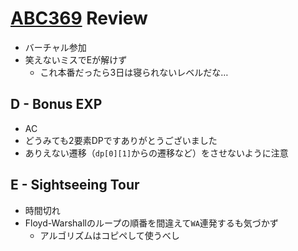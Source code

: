 # [ABC369](https://atcoder.jp/contests/abc369) Review
- バーチャル参加
- 笑えないミスでEが解けず
  - これ本番だったら3日は寝られないレベルだな…

## D - Bonus EXP
- AC
- どうみても2要素DPですありがとうございました
- ありえない遷移（`dp[0][1]`からの遷移など）をさせないように注意

## E - Sightseeing Tour
- 時間切れ
- Floyd-Warshallのループの順番を間違えて`WA`連発するも気づかず
  - アルゴリズムはコピペして使うべし
